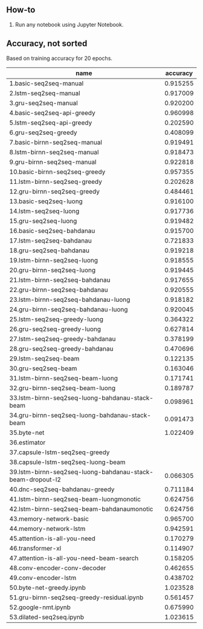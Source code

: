 ## How-to

1. Run any notebook using Jupyter Notebook.

## Accuracy, not sorted

Based on training accuracy for 20 epochs.

| name                                                       | accuracy |
|------------------------------------------------------------|----------|
| 1.basic-seq2seq-manual                                     | 0.915255 |
| 2.lstm-seq2seq-manual                                      | 0.917009 |
| 3.gru-seq2seq-manual                                       | 0.920200 |
| 4.basic-seq2seq-api-greedy                                 | 0.960998 |
| 5.lstm-seq2seq-api-greedy                                  | 0.202590 |
| 6.gru-seq2seq-greedy                                       | 0.408099 |
| 7.basic-birnn-seq2seq-manual                               | 0.919491 |
| 8.lstm-birnn-seq2seq-manual                                | 0.918473 |
| 9.gru-birnn-seq2seq-manual                                 | 0.922818 |
| 10.basic-birnn-seq2seq-greedy                              | 0.957355 |
| 11.lstm-birnn-seq2seq-greedy                               | 0.202628 |
| 12.gru-birnn-seq2seq-greedy                                | 0.484461 |
| 13.basic-seq2seq-luong                                     | 0.916100 |
| 14.lstm-seq2seq-luong                                      | 0.917736 |
| 15.gru-seq2seq-luong                                       | 0.919482 |
| 16.basic-seq2seq-bahdanau                                  | 0.915700 |
| 17.lstm-seq2seq-bahdanau                                   | 0.721833 |
| 18.gru-seq2seq-bahdanau                                    | 0.919218 |
| 19.lstm-birnn-seq2seq-luong                                | 0.918555 |
| 20.gru-birnn-seq2seq-luong                                 | 0.919445 |
| 21.lstm-birnn-seq2seq-bahdanau                             | 0.917655 |
| 22.gru-birnn-seq2seq-bahdanau                              | 0.920555 |
| 23.lstm-birnn-seq2seq-bahdanau-luong                       | 0.918182 |
| 24.gru-birnn-seq2seq-bahdanau-luong                        | 0.920045 |
| 25.lstm-seq2seq-greedy-luong                               | 0.364322 |
| 26.gru-seq2seq-greedy-luong                                | 0.627814 |
| 27.lstm-seq2seq-greedy-bahdanau                            | 0.378199 |
| 28.gru-seq2seq-greedy-bahdanau                             | 0.470696 |
| 29.lstm-seq2seq-beam                                       | 0.122135 |
| 30.gru-seq2seq-beam                                        | 0.163046 |
| 31.lstm-birnn-seq2seq-beam-luong                           | 0.171741 |
| 32.gru-birnn-seq2seq-beam-luong                            | 0.189787 |
| 33.lstm-birnn-seq2seq-luong-bahdanau-stack-beam            | 0.098961 |
| 34.gru-birnn-seq2seq-luong-bahdanau-stack-beam             | 0.091473 |
| 35.byte-net                                                | 1.022409 |
| 36.estimator                                               |          |
| 37.capsule-lstm-seq2seq-greedy                             |          |
| 38.capsule-lstm-seq2seq-luong-beam                         |          |
| 39.lstm-birnn-seq2seq-luong-bahdanau-stack-beam-dropout-l2 | 0.066305 |
| 40.dnc-seq2seq-bahdanau-greedy                             | 0.711184 |
| 41.lstm-birnn-seq2seq-beam-luongmonotic                    | 0.624756 |
| 42.lstm-birnn-seq2seq-beam-bahdanaumonotic                 | 0.624756 |
| 43.memory-network-basic                                    | 0.965700 |
| 44.memory-network-lstm                                     | 0.942591 |
| 45.attention-is-all-you-need                               | 0.170279 |
| 46.transformer-xl                                          | 0.114907 |
| 47.attention-is-all-you-need-beam-search                   | 0.158205 |
| 48.conv-encoder-conv-decoder                               | 0.462655 |
| 49.conv-encoder-lstm                                       | 0.438702 |
| 50.byte-net-greedy.ipynb                                   | 1.023528 |
| 51.gru-birnn-seq2seq-greedy-residual.ipynb                 | 0.561457 |
| 52.google-nmt.ipynb                                        | 0.675990 |
| 53.dilated-seq2seq.ipynb                                   | 1.023615 |
